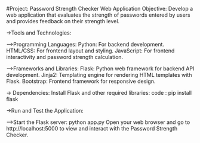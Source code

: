#Project: Password Strength Checker Web Application
Objective: Develop a web application that evaluates the strength of passwords entered by users and provides feedback on their strength level.

->Tools and Technologies:

-->Programming Languages:
Python: For backend development.
HTML/CSS: For frontend layout and styling.
JavaScript: For frontend interactivity and password strength calculation.

-->Frameworks and Libraries:
Flask: Python web framework for backend API development.
Jinja2: Templating engine for rendering HTML templates with Flask.
Bootstrap: Frontend framework for responsive design.

-> Dependencies:
Install Flask and other required libraries:
code : pip install flask

->Run and Test the Application:

-->Start the Flask server:
python app.py
Open your web browser and go to http://localhost:5000 to view and interact with the Password Strength Checker.
